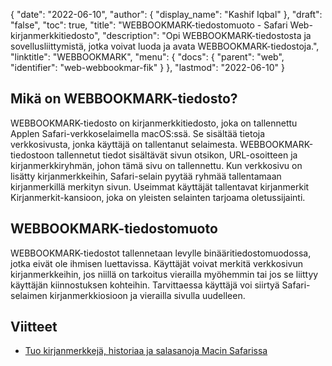 {
  "date": "2022-06-10",
  "author": {
    "display_name": "Kashif Iqbal"
},
  "draft": "false",
  "toc": true,
  "title": "WEBBOOKMARK-tiedostomuoto - Safari Web-kirjanmerkkitiedosto",
  "description": "Opi WEBBOOKMARK-tiedostosta ja sovellusliittymistä, jotka voivat luoda ja avata WEBBOOKMARK-tiedostoja.",
  "linktitle": "WEBBOOKMARK",
  "menu": {
    "docs": {
      "parent": "web",
      "identifier": "web-webbookmar-fik"
}
},
  "lastmod": "2022-06-10"
}

## Mikä on WEBBOOKMARK-tiedosto?

WEBBOOKMARK-tiedosto on kirjanmerkkitiedosto, joka on tallennettu Applen Safari-verkkoselaimella macOS:ssä. Se sisältää tietoja verkkosivusta, jonka käyttäjä on tallentanut selaimesta. WEBBOOKMARK-tiedostoon tallennetut tiedot sisältävät sivun otsikon, URL-osoitteen ja kirjanmerkkiryhmän, johon tämä sivu on tallennettu. Kun verkkosivu on lisätty kirjanmerkkeihin, Safari-selain pyytää ryhmää tallentamaan kirjanmerkillä merkityn sivun. Useimmat käyttäjät tallentavat kirjanmerkit Kirjanmerkit-kansioon, joka on yleisten selainten tarjoama oletussijainti.

## WEBBOOKMARK-tiedostomuoto

WEBBOOKMARK-tiedostot tallennetaan levylle binääritiedostomuodossa, jotka eivät ole ihmisen luettavissa. Käyttäjät voivat merkitä verkkosivun kirjanmerkkeihin, jos niillä on tarkoitus vierailla myöhemmin tai jos se liittyy käyttäjän kiinnostuksen kohteihin. Tarvittaessa käyttäjä voi siirtyä Safari-selaimen kirjanmerkkiosioon ja vierailla sivulla uudelleen.

## Viitteet

* [Tuo kirjanmerkkejä, historiaa ja salasanoja Macin Safarissa](https://support.apple.com/en-mn/guide/safari/ibrw1015/mac)


